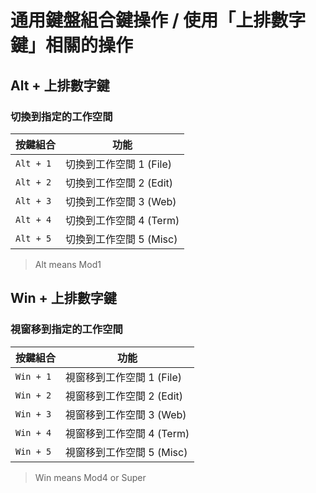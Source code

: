 
# 通用鍵盤組合鍵操作 / 使用「上排數字鍵」相關的操作


## Alt + 上排數字鍵

### 切換到指定的工作空間

| 按鍵組合  | 功能                    |
| --------- | ----------------------- |
| `Alt + 1` | 切換到工作空間 1 (File) |
| `Alt + 2` | 切換到工作空間 2 (Edit) |
| `Alt + 3` | 切換到工作空間 3 (Web)  |
| `Alt + 4` | 切換到工作空間 4 (Term) |
| `Alt + 5` | 切換到工作空間 5 (Misc) |

> Alt means Mod1


## Win + 上排數字鍵

### 視窗移到指定的工作空間

| 按鍵組合  | 功能                      |
| --------- | ------------------------- |
| `Win + 1` | 視窗移到工作空間 1 (File) |
| `Win + 2` | 視窗移到工作空間 2 (Edit) |
| `Win + 3` | 視窗移到工作空間 3 (Web)  |
| `Win + 4` | 視窗移到工作空間 4 (Term) |
| `Win + 5` | 視窗移到工作空間 5 (Misc) |

> Win means Mod4 or Super
